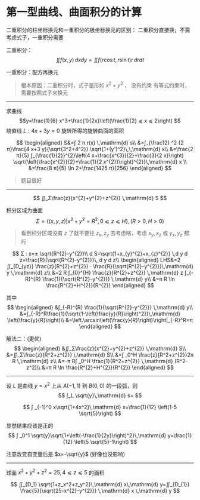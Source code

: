 # 第一型曲线、曲面积分的计算

二重积分的柱坐标换元和一重积分的极坐标换元的区别：
二重积分直接换，不需考虑式子，一重积分需要

二重积分：
$$
∬ f(x,y)\,dxdy=∬ f(r\cos t,r\sin t)r\,drdt
$$

一重积分：配方再换元

>根本原因：二重积分时，式子是形如 $x^2+y^2$ ， 没有约束
有等式约束时，需要按照式子来换元

---

求曲线
$$y=\frac{1}{6} x^3+\frac{1}{2x}\left(\frac{1}{2} ⩽  x ⩽   2\right)
$$
绕直线 $L:4x+3y=0$ 旋转所得的旋转曲面的面积

$$
\begin{aligned}
S&=∫ 2 π r(x) \,\mathrm{d}  s\\
&=∫_{\frac12} ^2 {2 π}\frac{4 x+3 y}{\sqrt{3^2+4^2}} \sqrt{1+(y')^2}\,\,\mathrm{d} x\\
 &=\frac{2 π}{5} ∫_{\frac{1}{2}}^{2}\left(4 x+\frac{x^{3}}{2}+\frac{3}{2 x}\right) \sqrt{\left(\frac{x^{2}}{2}+\frac{1}{2 x^{2}}\right)^{2}}\,\mathrm{d}  x \\
 &=\frac{8 π}{5} \ln 2+\frac{1425 π}{256}
 \end{aligned}
$$

>题目很好

---

$$
∬_Σ\frac{z}{x^{2}+y^{2}+z^{2}} \,\mathrm{d}  S
$$

积分区域为曲面
$$
Σ=\{(x,y,z)|x^2+y^2=R^2,0 ⩽   z ⩽   H \},(R>0,H>0)
$$

>看到积分区域没有 $z$ 了就不要往 $z_x,z_y$ 去考虑咯，考虑 $x_y,x_z$ 或 $y_x,y_z$ 都行

$$
Σ : x=± \sqrt{R^{2}-y^{2}}\\
d S=\sqrt{1+x_{y}^{2}+x_{z}^{2}} \,d y d z=\frac{R}{\sqrt{R^{2}-y^{2}}}\, d y d z\\
\begin{aligned}
LHS&=2 ∬_{D_{yz}} \frac{z}{R^{2}+z^{2}} ⋅ \frac{R}{\sqrt{R^{2}-y^{2}}}\,\mathrm{d}  y \,\mathrm{d}  z\\
&=2 R ∫_{0}^{H} \frac{z}{R^{2}+z^{2}} \,\mathrm{d}  z ∫_{-R}^{R} \frac{1}{\sqrt{R^{2}-y^{2}}} \,\mathrm{d}  y\\
&=π R \ln \frac{R^{2}+H^{2}}{R^{2}}
\end{aligned}
$$

其中
$$
\begin{aligned}
&∫_{-R}^{R} \frac{1}{\sqrt{R^{2}-y^{2}}} \,\mathrm{d}  y\\
&=∫_{-R}^R\frac{1}{\sqrt{1-\left(\frac{y}{R}\right)^2}}\,\mathrm{d} \left(\frac{y}{R}\right)\\
&=\left.\arcsin\left(\frac{y}{R}\right)\right|_{-R}^R=π
\end{aligned}
$$

解法二：(更优)
$$
\begin{aligned}
&∬_Σ\frac{z}{x^{2}+y^{2}+z^{2}} \,\mathrm{d}  S\\
&=∬_Σ\frac{z}{R^2+z^{2}} \,\mathrm{d} S\\
&=∫ _0^H \frac{z}{R^2+z^{2}}2π R \,\mathrm{d} z\\
&=-π R∫ _0^H \frac{1}{R^2+z^{2}} \,\mathrm{d} (R^2-z^2)\\
&=π R \ln \frac{R^{2}+H^{2}}{R^{2}}
\end{aligned}
$$

---

设 $L$ 是曲线 $y=x^2$ 上从 $A(-1,1)$ 到 $B(0,0)$ 的一段弧，则
$$
∫_L \sqrt{y}\,\mathrm{d} s=
$$

$$
∫ _{-1}^0 x\sqrt{1+4x^2}\,\mathrm{d} x=\frac{1}{12} \left(1-5 \sqrt{5}\right)
$$

显然结果应该是正的
$$
∫ _0^1 \sqrt{y}\sqrt{1+\left(-\frac{1}{2y}\right)^2}\,\mathrm{d} y=\frac{1}{12} \left(5 \sqrt{5}-1\right)
$$

注意改变自变量后是 $x=-\sqrt{y}$ (好像也没影响)

---

球面 $x^2+y^2+z^2=25,4 ⩽   z ⩽   5$ 的面积

$$
∬_{D_1} \sqrt{1+z_x^2+z_y^2}\,\mathrm{d} x\,\mathrm{d} y=∬_{D_{1}} \frac{5}{\sqrt{25-x^{2}-y^{2}}} \,\mathrm{d}  x \,\mathrm{d}  y
$$
